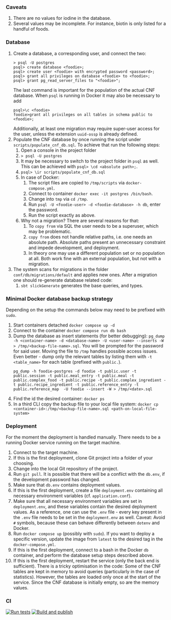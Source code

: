 ### Caveats

1. There are no values for iodine in the database.
2. Several values may be incomplete. For instance, biotin is only listed for a handful of foods.

### Database
1. Create a database, a corresponding user, and connect the two:
   ```
   > psql -U postgres
   psql> create database <foodie>;
   psql> create user <foodie> with encrypted password <password>;
   psql> grant all privileges on database <foodie> to <foodie>;
   psql> grant pg_read_server_files to "<foodie>";
   ```
   The last command is important for the population of the actual CNF database.
   When `psql` is running in Docker it may also be necessary to add
   ```
   psql>\c <foodie>
   foodie>grant all privileges on all tables in schema public to <foodie>;
   ```
   Additionally, at least one migration may require super-user access for the user,
   unless the extension `uuid-ossp` is already defined.
2. Populate the CNF database by once running the script under `scripts/populate_cnf_db.sql`.
   To achieve that run the following steps:
   1. Open a console in the project folder 
   2. `> psql -U postgres`
   3. It may be necessary to switch to the project folder in `psql` as well.
      This can be achieved with `psql> \cd <absolute path>;`.
   4. `psql> \ir scripts/populate_cnf_db.sql`
   5. In case of Docker:
      1. The script files are copied to `/tmp/scripts` via `docker-compose.yml`.
      2. Connect to container `docker exec -it postgres /bin/bash`.
      3. Change into `tmp` via `cd /tmp`.
      4. Run `psql -U <foodie-user> -d <foodie-database> -h db`, enter the password.
      5. Run the script exactly as above.
   6. Why not a migration?
      There are several reasons for that:
      1. To `copy from` via SQL the user needs to be a superuser, which may be problematic.
      2. `copy from` does not handle relative paths, i.e. one needs an absolute path.
         Absolute paths present an unnecessary constraint and impede development, and deployment.
      3. In theory one may use a different population set or no population at all.
         Both work fine with an external population, but not with a migration.
3. The system scans for migrations in the folder `conf/db/migrations/default`
   and applies new ones.
   After a migration one should re-generate database related code:
    1. `sbt slickGenerate` generates the base queries, and types.
    
### Minimal Docker database backup strategy

Depending on the setup the commands below may need to be prefixed with `sudo`.

1. Start containers detached `docker compose up -d`
1. Connect to the container `docker compose run db bash`
1. Dump the database as insert statements (for better debugging):
   `pg_dump -h <container-name> -d <database-name> -U <user-name> --inserts -W > /tmp/<backup-file-name>.sql`.
   You will be prompted for the password for said user.
   Moving the file to `/tmp` handles possible access issues.
   Even better - dump only the relevant tables by listing them with `-t <table_name>` for each
   table (prefixed with `public.`).
   ```
   pg_dump -h foodie-postgres -d foodie -t public.user -t public.session -t public.meal_entry -t public.meal -t public.complex_food -t public.recipe -t public.complex_ingredient -t public.recipe_ingredient -t public.reference_entry -t public.reference_map  -U foodie --insert -W > /tmp/<date>.sql
   ```
1. Find the id the desired container: `docker ps`
1. In a third CLI copy the backup file to your local file system:
   `docker cp <container-id>:/tmp/<backup-file-name>.sql <path-on-local-file-system>`

### Deployment

For the moment the deployment is handled manually.
There needs to be a running Docker service running on the target machine.

1. Connect to the target machine.
2. If this is the first deployment, clone Git project into a folder of your choosing.
3. Change into the local Git repository of the project.
4. Run `git pull`. It is possible that there will be a conflict with the `db.env`,
   if the development password has changed.
5. Make sure that `db.env` contains deployment values.
6. If this is the first deployment, create a file `deployment.env` containing
   all necessary environment variables (cf. `application.conf`).
7. Make sure that all necessary environment variables are set in `deployment.env`,
   and these variables contain the desired deployment values.
   As a reference, one can use the `.env` file - every key present in the `.env` file
   needs to be set in the `deployment.env` as well.
   Caveat: Avoid `#` symbols, because these can behave differently between
   `dotenv` and Docker.
8. Run `docker compose up` (possibly with `sudo`).
   If you want to deploy a specific version, update the image from `latest`
   to the desired tag in the `docker-compose.yml`.
9. If this is the first deployment,
   connect to a bash in the Docker `db` container,
   and perform the database setup steps described above.
10. If this is the first deployment, restart the service (only the back end is sufficient).
    There is a tricky optimisation in the code: Some of the CNF tables are kept in memory to avoid queries
    (particularly in the case of statistics).
    However, the tables are loaded only once at the start of the service.
    Since the CNF database is initially empty, so are the memory values.

### CI

[![Run tests](https://github.com/nikitaDanilenko/foodie/actions/workflows/tests.yml/badge.svg)](https://github.com/nikitaDanilenko/foodie/actions/workflows/tests.yml)
[![Build and publish](https://github.com/nikitaDanilenko/foodie/actions/workflows/scala.yml/badge.svg)](https://github.com/nikitaDanilenko/foodie/actions/workflows/scala.yml)